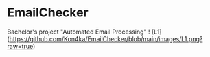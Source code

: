 # EmailChecker
 Bachelor's project "Automated Email Processing"
! [L1] (https://github.com/Kon4ka/EmailChecker/blob/main/images/L1.png?raw=true)
